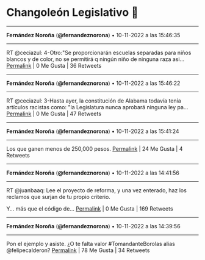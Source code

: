 # Changoleón Legislativo 🙈
*****
**Fernández Noroña** (**@fernandeznorona**) • 10-11-2022 a las 15:46:35
*****
RT @ceciazul: 4-Otro:"Se proporcionarán escuelas separadas para niños blancos y de color, no se permitirá q ningún niño de ninguna raza asi…
[Permalink](https://twitter.com/fernandeznorona/status/1590853456541405184) | 0 Me Gusta | 36 Retweets
*****
**Fernández Noroña** (**@fernandeznorona**) • 10-11-2022 a las 15:46:22
*****
RT @ceciazul: 3-Hasta ayer, la constitución de Alabama todavía tenía artículos racistas como: "la Legislatura nunca aprobará ninguna ley pa…
[Permalink](https://twitter.com/fernandeznorona/status/1590853403168866304) | 0 Me Gusta | 47 Retweets
*****
**Fernández Noroña** (**@fernandeznorona**) • 10-11-2022 a las 15:41:24
*****
Los que ganen menos de 250,000 pesos.
[Permalink](https://twitter.com/fernandeznorona/status/1590852151445594113) | 24 Me Gusta | 4 Retweets
*****
**Fernández Noroña** (**@fernandeznorona**) • 10-11-2022 a las 14:41:56
*****
RT @juanbaaq: Lee el proyecto de reforma, y una vez enterado, haz los reclamos que surjan de tu propio criterio. 


Y… más que el código de…
[Permalink](https://twitter.com/fernandeznorona/status/1590837189315014656) | 0 Me Gusta | 169 Retweets
*****
**Fernández Noroña** (**@fernandeznorona**) • 10-11-2022 a las 14:39:56
*****
Pon el ejemplo y asiste. ¿O te falta valor #TomandanteBorolas alias @felipecalderon?
[Permalink](https://twitter.com/fernandeznorona/status/1590836685528764417) | 78 Me Gusta | 34 Retweets